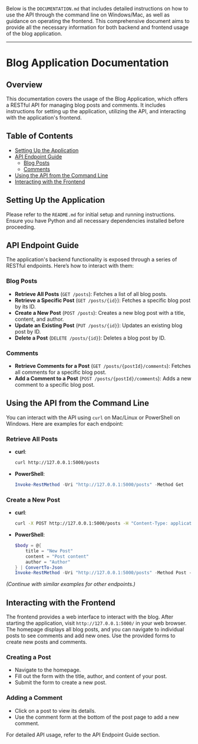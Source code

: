 Below is the `DOCUMENTATION.md` that includes detailed instructions on how to use the API through the command line on Windows/Mac, as well as guidance on operating the frontend. This comprehensive document aims to provide all the necessary information for both backend and frontend usage of the blog application.

---

# Blog Application Documentation

## Overview

This documentation covers the usage of the Blog Application, which offers a RESTful API for managing blog posts and comments. It includes instructions for setting up the application, utilizing the API, and interacting with the application's frontend.

## Table of Contents

- [Setting Up the Application](#setting-up-the-application)
- [API Endpoint Guide](#api-endpoint-guide)
  - [Blog Posts](#blog-posts)
  - [Comments](#comments)
- [Using the API from the Command Line](#using-the-api-from-the-command-line)
- [Interacting with the Frontend](#interacting-with-the-frontend)

## Setting Up the Application

Please refer to the `README.md` for initial setup and running instructions. Ensure you have Python and all necessary dependencies installed before proceeding.

## API Endpoint Guide

The application's backend functionality is exposed through a series of RESTful endpoints. Here’s how to interact with them:

### Blog Posts

- **Retrieve All Posts** (`GET /posts`): Fetches a list of all blog posts.
- **Retrieve a Specific Post** (`GET /posts/{id}`): Fetches a specific blog post by its ID.
- **Create a New Post** (`POST /posts`): Creates a new blog post with a title, content, and author.
- **Update an Existing Post** (`PUT /posts/{id}`): Updates an existing blog post by ID.
- **Delete a Post** (`DELETE /posts/{id}`): Deletes a blog post by ID.

### Comments

- **Retrieve Comments for a Post** (`GET /posts/{postId}/comments`): Fetches all comments for a specific blog post.
- **Add a Comment to a Post** (`POST /posts/{postId}/comments`): Adds a new comment to a specific blog post.

## Using the API from the Command Line

You can interact with the API using `curl` on Mac/Linux or PowerShell on Windows. Here are examples for each endpoint:

### Retrieve All Posts

- **curl**:
  ```sh
  curl http://127.0.0.1:5000/posts
  ```
- **PowerShell**:
  ```powershell
  Invoke-RestMethod -Uri "http://127.0.0.1:5000/posts" -Method Get
  ```

### Create a New Post

- **curl**:
  ```sh
  curl -X POST http://127.0.0.1:5000/posts -H "Content-Type: application/json" -d "{\"title\":\"New Post\", \"content\":\"Post content\", \"author\":\"Author\"}"
  ```
- **PowerShell**:
  ```powershell
  $body = @{
      title = "New Post"
      content = "Post content"
      author = "Author"
  } | ConvertTo-Json
  Invoke-RestMethod -Uri "http://127.0.0.1:5000/posts" -Method Post -Body $body -ContentType "application/json"
  ```

_(Continue with similar examples for other endpoints.)_

## Interacting with the Frontend

The frontend provides a web interface to interact with the blog. After starting the application, visit `http://127.0.0.1:5000/` in your web browser. The homepage displays all blog posts, and you can navigate to individual posts to see comments and add new ones. Use the provided forms to create new posts and comments.

### Creating a Post

- Navigate to the homepage.
- Fill out the form with the title, author, and content of your post.
- Submit the form to create a new post.

### Adding a Comment

- Click on a post to view its details.
- Use the comment form at the bottom of the post page to add a new comment.

For detailed API usage, refer to the API Endpoint Guide section. 
